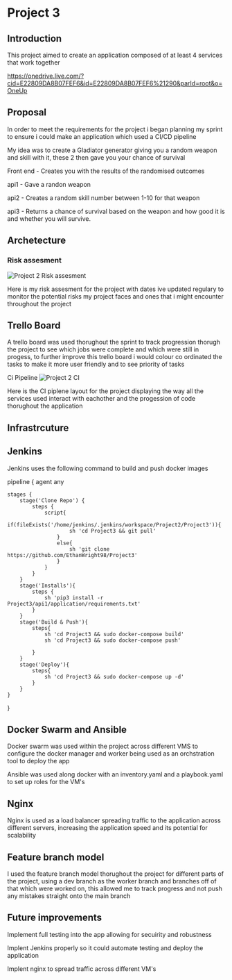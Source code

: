 # Project 3

## Introduction

This project aimed to create an application composed of at least 4 services that work together

https://onedrive.live.com/?cid=E22809DA8B07FEF6&id=E22809DA8B07FEF6%21290&parId=root&o=OneUp

## Proposal

In order to meet the requirements for the project i began planning my sprint to ensure i could make an application which used a CI/CD pipeline

My idea was to create a Gladiator generator giving you a random weapon and skill with it, these 2 then gave you your chance of survival

Front end - Creates you with the results of the randomised outcomes

api1 - Gave a randon weapon

api2 - Creates a random skill number between 1-10 for that weapon

api3 - Returns a chance of survival based on the weapon and how good it is and whether you will survive.

## Archetecture

### Risk assesment
![Project 2 Risk assesment](https://user-images.githubusercontent.com/101715806/169771334-d6f7ac4d-7ddd-464c-af93-ce116c7d29a0.PNG)


Here is my risk assesment for the project with dates ive updated regulary to monitor the potential risks my project faces and ones that i might encounter throughout the project

## Trello Board


A trello board was used thorughout the sprint to track progression thorugh the project to see which jobs were complete and which were still in progess, to further improve this trello board i would colour co ordinated the tasks to make it more user friendly and to see priority of tasks

Ci Pipeline
![Project 2 CI](https://user-images.githubusercontent.com/101715806/169772170-1f7159a6-8d5c-4f95-8e48-425edd80f309.PNG)

Here is the CI piplene layout for the project displaying the way all the services used interact with eachother and the progession of code thorughout the application

## Infrastrcuture

## Jenkins

Jenkins uses the following command to build and push docker images

pipeline {
    agent any
    
    stages {
        stage('Clone Repo') {
            steps {
                script{
                    if(fileExists('/home/jenkins/.jenkins/workspace/Project2/Project3')){
                        sh 'cd Project3 && git pull'
                    }
                    else{
                        sh 'git clone https://github.com/EthanWright98/Project3'
                    }
                }
            }
        }
        stage('Installs'){
            steps {
                sh 'pip3 install -r Project3/api1/application/requirements.txt' 
            }
        }
        stage('Build & Push'){
            steps{
                sh 'cd Project3 && sudo docker-compose build'
                sh 'cd Project3 && sudo docker-compose push'
                
            }
        }
        stage('Deploy'){
            steps{
                sh 'cd Project3 && sudo docker-compose up -d'
            }
        }
    }
}

 ## Docker Swarm and Ansible 
 
 Docker swarm was used within the project across different VMS to configure the docker manager and worker being used as an orchstration tool to deploy the app
 
 Ansible was used along docker with an inventory.yaml and a playbook.yaml to set up roles for the VM's
 
 ## Nginx
 
 Nginx is used as a load balancer spreading traffic to the application across different servers, increasing the application speed and its potential for scalability
 
 ## Feature branch model
 

I used the feature branch model thorughout the project for different parts of the project, using a dev branch as the worker branch and branches off of that which were worked on, this allowed me to track progress and not push any mistakes straight onto the main branch
 
 
## Future improvements

Implement full testing into the app allowing for secuirity and robustness

Implent Jenkins properly so it could automate testing and deploy the application

Implent nginx to spread traffic across different VM's
